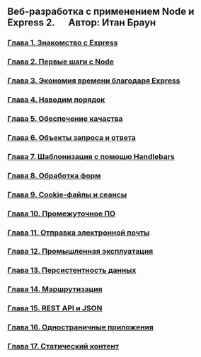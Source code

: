 ## Веб-разработка с применением Node и Express 2. &emsp; Автор: Итан Браун

### [Глава 1. Знакомство с Express](https://github.com/Pavel-Ch-L/Node-and-Express-2e/tree/master/ch01)
### [Глава 2. Первые шаги с Node](https://github.com/Pavel-Ch-L/Node-and-Express-2e/tree/master/ch02)
### [Глава 3. Экономия времени благодаря Express](https://github.com/Pavel-Ch-L/Node-and-Express-2e/tree/master/ch03)
### [Глава 4. Наводим порядок](https://github.com/Pavel-Ch-L/Node-and-Express-2e/tree/master/ch04)
### [Глава 5. Обеспечение качаства](https://github.com/Pavel-Ch-L/Node-and-Express-2e/tree/master/ch05)
### [Глава 6. Объекты запроса и ответа](https://github.com/Pavel-Ch-L/Node-and-Express-2e/tree/master/ch06)
### [Глава 7. Шаблонизация с помощю Handlebars](https://github.com/Pavel-Ch-L/Node-and-Express-2e/tree/master/ch07)
### [Глава 8. Обработка форм](https://github.com/Pavel-Ch-L/Node-and-Express-2e/tree/master/ch08)
### [Глава 9. Cookie-файлы и сеансы](https://github.com/Pavel-Ch-L/Node-and-Express-2e/tree/master/ch09)
### [Глава 10. Промежуточное ПО](https://github.com/Pavel-Ch-L/Node-and-Express-2e/tree/master/ch10)
### [Глава 11. Отправка электронной почты](https://github.com/Pavel-Ch-L/Node-and-Express-2e/tree/master/ch11)
### [Глава 12. Промышленная эксплуатация](https://github.com/Pavel-Ch-L/Node-and-Express-2e/tree/master/ch12)
### [Глава 13. Персистентность данных](https://github.com/Pavel-Ch-L/Node-and-Express-2e/tree/master/ch13)
### [Глава 14. Маршрутизация](https://github.com/Pavel-Ch-L/Node-and-Express-2e/tree/master/ch14)
### [Глава 15. REST API и JSON](https://github.com/Pavel-Ch-L/Node-and-Express-2e/tree/master/ch15)
### [Глава 16. Одностраничные приложения](https://github.com/Pavel-Ch-L/Node-and-Express-2e/tree/master/ch16)
### [Глава 17. Статический контент](https://github.com/Pavel-Ch-L/Node-and-Express-2e/tree/master/ch17)
